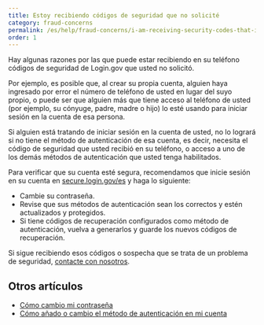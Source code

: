 ```yaml
---
title: Estoy recibiendo códigos de seguridad que no solicité
category: fraud-concerns
permalink: /es/help/fraud-concerns/i-am-receiving-security-codes-that-i-did-not-request/
order: 1
---
```

Hay algunas razones por las que puede estar recibiendo en su teléfono códigos de seguridad de Login.gov que usted no solicitó.

Por ejemplo, es posible que, al crear su propia cuenta, alguien haya ingresado por error el número de teléfono de usted en lugar del suyo propio, o puede ser que alguien más que tiene acceso al teléfono de usted (por ejemplo, su cónyuge, padre, madre o hijo) lo esté usando para iniciar sesión en la cuenta de esa persona.

Si alguien está tratando de iniciar sesión en la cuenta de usted, no lo logrará si no tiene el método de autenticación de esa cuenta, es decir, necesita el código de seguridad que usted recibió en su teléfono, o acceso a uno de los demás métodos de autenticación que usted tenga habilitados.

Para verificar que su cuenta esté segura, recomendamos que inicie sesión en su cuenta en [secure.login.gov/es](https://secure.login.gov/es) y haga lo siguiente:

* Cambie su contraseña.
* Revise que sus métodos de autenticación sean los correctos y estén actualizados y protegidos.
* Si tiene códigos de recuperación configurados como método de autenticación, vuelva a generarlos y guarde los nuevos códigos de recuperación.

Si sigue recibiendo esos códigos o sospecha que se trata de un problema de seguridad, [contacte con nosotros](https://login.gov/es/contact/).

## Otros artículos
* [Cómo cambio mi contraseña](/es/help/manage-your-account/change-your-password/)
* [Cómo añado o cambio el método de autenticación en mi cuenta](/es/help/manage-your-account/add-or-change-your-authentication-method/)